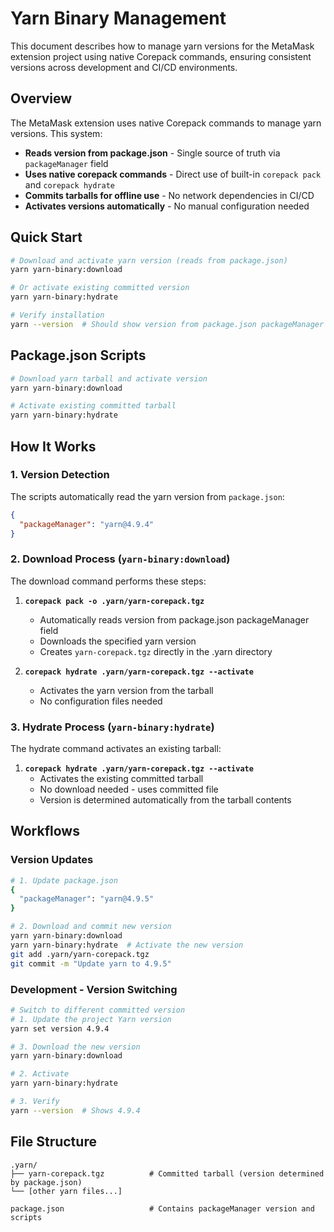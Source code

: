 # Yarn Binary Management

This document describes how to manage yarn versions for the MetaMask extension project using native Corepack commands, ensuring consistent versions across development and CI/CD environments.

## Overview

The MetaMask extension uses native Corepack commands to manage yarn versions. This system:

- **Reads version from package.json** - Single source of truth via `packageManager` field
- **Uses native corepack commands** - Direct use of built-in `corepack pack` and `corepack hydrate`
- **Commits tarballs for offline use** - No network dependencies in CI/CD
- **Activates versions automatically** - No manual configuration needed

## Quick Start

```bash
# Download and activate yarn version (reads from package.json)
yarn yarn-binary:download

# Or activate existing committed version
yarn yarn-binary:hydrate

# Verify installation
yarn --version  # Should show version from package.json packageManager field
```

## Package.json Scripts

```bash
# Download yarn tarball and activate version
yarn yarn-binary:download

# Activate existing committed tarball
yarn yarn-binary:hydrate
```

## How It Works

### 1. Version Detection

The scripts automatically read the yarn version from `package.json`:

```json
{
  "packageManager": "yarn@4.9.4"
}
```

### 2. Download Process (`yarn-binary:download`)

The download command performs these steps:

1. **`corepack pack -o .yarn/yarn-corepack.tgz`**
   - Automatically reads version from package.json packageManager field
   - Downloads the specified yarn version
   - Creates `yarn-corepack.tgz` directly in the .yarn directory

2. **`corepack hydrate .yarn/yarn-corepack.tgz --activate`**
   - Activates the yarn version from the tarball
   - No configuration files needed

### 3. Hydrate Process (`yarn-binary:hydrate`)

The hydrate command activates an existing tarball:

1. **`corepack hydrate .yarn/yarn-corepack.tgz --activate`**
   - Activates the existing committed tarball
   - No download needed - uses committed file
   - Version is determined automatically from the tarball contents

## Workflows

### Version Updates

```bash
# 1. Update package.json
{
  "packageManager": "yarn@4.9.5"
}

# 2. Download and commit new version
yarn yarn-binary:download
yarn yarn-binary:hydrate  # Activate the new version
git add .yarn/yarn-corepack.tgz
git commit -m "Update yarn to 4.9.5"
```

### Development - Version Switching

```bash
# Switch to different committed version
# 1. Update the project Yarn version
yarn set version 4.9.4

# 3. Download the new version
yarn yarn-binary:download

# 2. Activate
yarn yarn-binary:hydrate

# 3. Verify
yarn --version  # Shows 4.9.4
```

## File Structure

```text
.yarn/
├── yarn-corepack.tgz          # Committed tarball (version determined by package.json)
└── [other yarn files...]

package.json                   # Contains packageManager version and scripts
```
